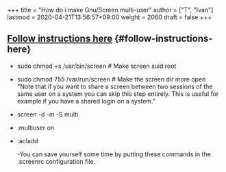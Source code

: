 +++
title = "How do i make Gnu/Screen multi-user"
author = ["T", "Ivan"]
lastmod = 2020-04-21T13:56:57+09:00
weight = 2060
draft = false
+++

## [Follow instructions here](https://www.mfitzp.com/article/collaborate-in-the-shell-with-screen-multiuser/) {#follow-instructions-here}

-   sudo chmod +s /usr/bin/screen  # Make screen suid root
-   sudo chmod 755 /var/run/screen # Make the screen dir more open
    "Note that if you want to share a screen between two sessions of
    the same user on a system you can skip this step entirely. This
    is useful for example if you have a shared login on a system."
-   screen -d -m -S multi

-   :multiuser on
-   :acladd <username>

    -You can save yourself some time by putting these commands in
    the .screenrc configuration file.
